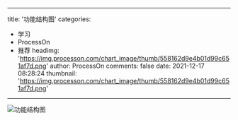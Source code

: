 
---
title: '功能结构图'
categories: 
 - 学习
 - ProcessOn
 - 推荐
headimg: 'https://img.processon.com/chart_image/thumb/558162d9e4b01d99c651af7d.png'
author: ProcessOn
comments: false
date: 2021-12-17 08:28:24
thumbnail: 'https://img.processon.com/chart_image/thumb/558162d9e4b01d99c651af7d.png'
---

<div>   
<img class="thumb" alt="功能结构图" src="https://img.processon.com/chart_image/thumb/558162d9e4b01d99c651af7d.png" referrerpolicy="no-referrer">
<p></p>  
</div>
            